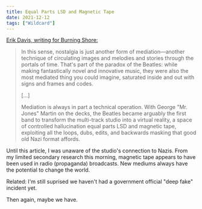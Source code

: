 ```yaml
---
title: Equal Parts LSD and Magnetic Tape
date: 2021-12-12
tags: ["Wildcard"]
---
```


[Erik Davis, writing for Burning Shore:](https://www.burningshore.com/p/beatles-and-blotters)

<!--x-->

> In this sense, nostalgia is just another form of mediation—another technique of circulating images and melodies and stories through the portals of time. That's part of the paradox of the Beatles: while making fantastically novel and innovative music, they were also the most mediated thing you could imagine, saturated inside and out with signs and frames and codes.
>
> [...]
>
> Mediation is always in part a technical operation. With George "Mr. Jones" Martin on the decks, the Beatles became arguably the first band to transform the multi-track studio into a virtual reality, a space of controlled hallucination equal parts LSD and magnetic tape, exploiting all the loops, dubs, edits, and backwards masking that good old Nazi format affords.

Until this article, I was unaware of the studio's connection to Nazis. From my limited secondary research this morning, magnetic tape appears to have been used in radio (propaganda) broadcasts. New mediums always have the potential to change the world.

Related: I'm still suprised we haven't had a government official "deep fake" incident yet.

Then again, maybe we have.

